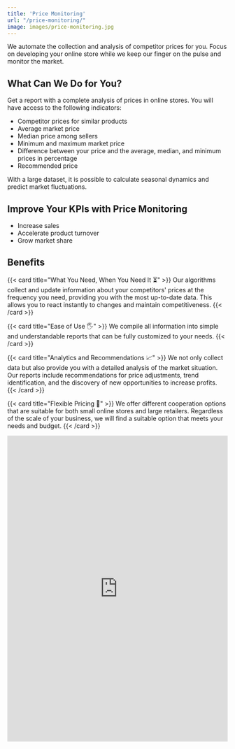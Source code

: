 ```yaml
---
title: 'Price Monitoring'
url: "/price-monitoring/"
image: images/price-monitoring.jpg
---
```


We automate the collection and analysis of competitor prices for you. Focus on developing your online store while we keep our finger on the pulse and monitor the market.

## What Can We Do for You?

Get a report with a complete analysis of prices in online stores. You will have access to the following indicators:

- Competitor prices for similar products
- Average market price
- Median price among sellers
- Minimum and maximum market price
- Difference between your price and the average, median, and minimum prices in percentage
- Recommended price

With a large dataset, it is possible to calculate seasonal dynamics and predict market fluctuations.

## Improve Your KPIs with Price Monitoring

- Increase sales
- Accelerate product turnover
- Grow market share

## Benefits

<div class="cards-container">
  {{< card title="What You Need, When You Need It ⏳" >}}
  Our algorithms collect and update information about your competitors' prices at the frequency you need, providing you with the most up-to-date data. This allows you to react instantly to changes and maintain competitiveness.
  {{< /card >}}

  {{< card title="Ease of Use 🖐️" >}}
  We compile all information into simple and understandable reports that can be fully customized to your needs.
  {{< /card >}}

  {{< card title="Analytics and Recommendations 📈" >}}
  We not only collect data but also provide you with a detailed analysis of the market situation. Our reports include recommendations for price adjustments, trend identification, and the discovery of new opportunities to increase profits.
  {{< /card >}}

  {{< card title="Flexible Pricing 💸" >}}
  We offer different cooperation options that are suitable for both small online stores and large retailers. Regardless of the scale of your business, we will find a suitable option that meets your needs and budget.
  {{< /card >}}
</div>

<iframe class="airtable-embed" src="https://airtable.com/embed/appnzmRUtyRqKiKbK/pag16Kca2u6AjOXiT/form" frameborder="0" onmousewheel="" width="100%" height="700" style="background: transparent; border: 0px solid #ccc;"></iframe>
